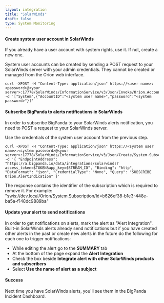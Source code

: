 ```yaml
---
layout: integration 
title: "SolarWinds"
draft: false
type: System Monitoring
---
```


#### Create system user account in SolarWinds

If you already have a user account with system rights, use it. If not, create a new one.

System user accounts can be created by sending a POST request to your SolarWinds server with your admin credentials. They cannot be created or managed from the Orion web interface.

    curl -XPOST -H "Content-Type: application/json" https://<user name>:<password>@<your server>:17778/SolarWinds/InformationService/v3/Json/Invoke/Orion.Accounts/CreateAccount -d '["System",{"AccountID":"<system user name>","password":"<system password>"}]'

<!-- section-separator -->

#### Subscribe BigPanda to alerts notifications in SolarWinds

In order to subscribe BigPanda to your SolarWinds alerts notification, you need to POST a request to your SolarWinds server.

Use the credentials of the system user account from the previous step.

    curl -XPOST -H "Content-Type: application/json" https://<system user name>:<system password>@<your server>:17778/SolarWinds/InformationService/v3/Json/Create/System.Subscription -d '{ "EndpointAddress": "https://a.bigpanda.io/data/integrations/solarwinds?access_token=$TOKEN&app_key=$STREAM_ID", "Binding": "http", "DataFormat": "json", "CredentialType": "None", "Query": "SUBSCRIBE Orion.AlertIndication" }'

The response contains the identifier of the subscription which is required to remove it. For example: "swis://dev.local/Orion/System.Subscription/Id=b626ef38-b1e3-448e-ba5a-f148dc9889ba"

<!-- section-separator -->

#### Update your alert to send notifications

In order to get notifications on alerts, mark the alert as "Alert Integration". Built-in SolarWinds alerts already send notifications but if you have created other alerts in the past or create new alerts in the future do the following for each one to trigger notifications:

* While editing the alert go to the **SUMMARY** tab
* At the bottom of the page expand the **Alert Integration**
* Check the box beside **Integrate alert with other SolarWinds products and subscribers**
* Select **Use the name of alert as a subject**

<!-- section-separator -->

#### Success
Next time you have SolarWinds alerts, you'll see them in the BigPanda Incident Dashboard.

